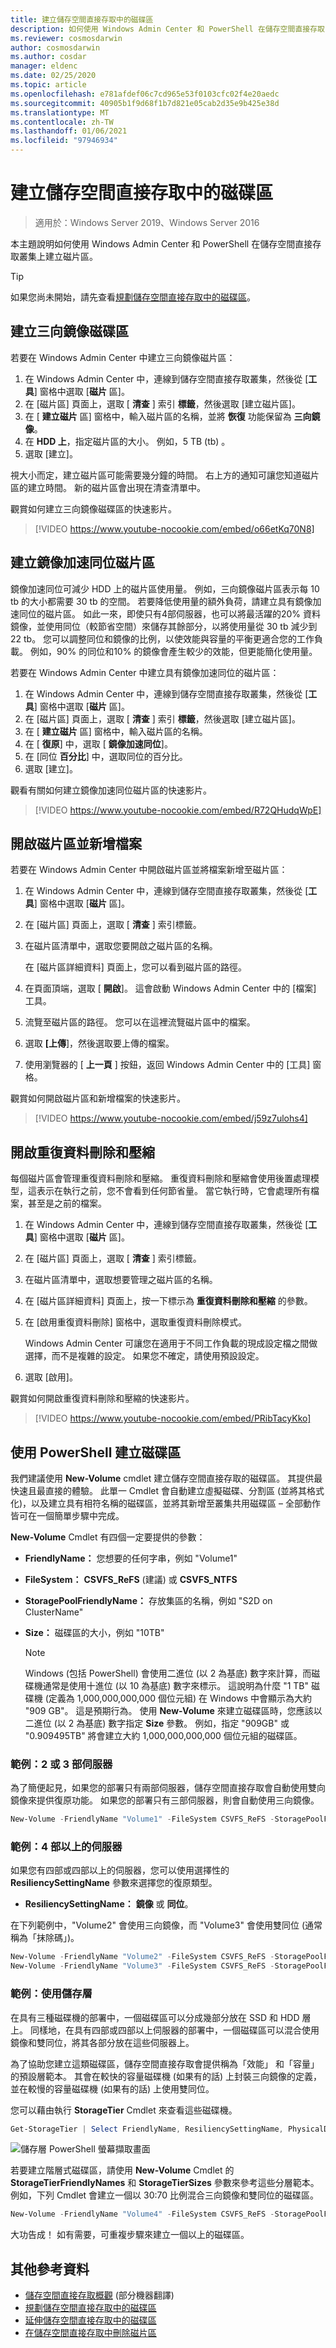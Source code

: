 ```yaml
---
title: 建立儲存空間直接存取中的磁碟區
description: 如何使用 Windows Admin Center 和 PowerShell 在儲存空間直接存取中建立磁片區。
ms.reviewer: cosmosdarwin
author: cosmosdarwin
ms.author: cosdar
manager: eldenc
ms.date: 02/25/2020
ms.topic: article
ms.openlocfilehash: e781afdef06c7cd965e53f0103cfc02f4e20aedc
ms.sourcegitcommit: 40905b1f9d68f1b7d821e05cab2d35e9b425e38d
ms.translationtype: MT
ms.contentlocale: zh-TW
ms.lasthandoff: 01/06/2021
ms.locfileid: "97946934"
---
```

# <a name="creating-volumes-in-storage-spaces-direct"></a>建立儲存空間直接存取中的磁碟區

> 適用於：Windows Server 2019、Windows Server 2016

本主題說明如何使用 Windows Admin Center 和 PowerShell 在儲存空間直接存取叢集上建立磁片區。

> [!TIP]
> 如果您尚未開始，請先查看[規劃儲存空間直接存取中的磁碟區](plan-volumes.md)。

## <a name="create-a-three-way-mirror-volume"></a>建立三向鏡像磁碟區

若要在 Windows Admin Center 中建立三向鏡像磁片區：

1. 在 Windows Admin Center 中，連線到儲存空間直接存取叢集，然後從 [**工具**] 窗格中選取 [**磁片** 區]。
2. 在 [磁片區] 頁面上，選取 [ **清查** ] 索引 **標籤**，然後選取 [建立磁片區]。
3. 在 [ **建立磁片** 區] 窗格中，輸入磁片區的名稱，並將 **恢復** 功能保留為 **三向鏡像**。
4. 在 **HDD 上**，指定磁片區的大小。 例如，5 TB (tb) 。
5. 選取 [建立]。

視大小而定，建立磁片區可能需要幾分鐘的時間。 右上方的通知可讓您知道磁片區的建立時間。 新的磁片區會出現在清查清單中。

觀賞如何建立三向鏡像磁碟區的快速影片。

> [!VIDEO https://www.youtube-nocookie.com/embed/o66etKq70N8]

## <a name="create-a-mirror-accelerated-parity-volume"></a>建立鏡像加速同位磁片區

鏡像加速同位可減少 HDD 上的磁片區使用量。 例如，三向鏡像磁片區表示每 10 tb 的大小都需要 30 tb 的空間。 若要降低使用量的額外負荷，請建立具有鏡像加速同位的磁片區。 如此一來，即使只有4部伺服器，也可以將最活躍的20% 資料鏡像，並使用同位（較節省空間）來儲存其餘部分，以將使用量從 30 tb 減少到 22 tb。 您可以調整同位和鏡像的比例，以使效能與容量的平衡更適合您的工作負載。 例如，90% 的同位和10% 的鏡像會產生較少的效能，但更能簡化使用量。

若要在 Windows Admin Center 中建立具有鏡像加速同位的磁片區：

1. 在 Windows Admin Center 中，連線到儲存空間直接存取叢集，然後從 [**工具**] 窗格中選取 [**磁片** 區]。
2. 在 [磁片區] 頁面上，選取 [ **清查** ] 索引 **標籤**，然後選取 [建立磁片區]。
3. 在 [ **建立磁片** 區] 窗格中，輸入磁片區的名稱。
4. 在 [ **復原**] 中，選取 [ **鏡像加速同位**]。
5. 在 [同位 **百分比**] 中，選取同位的百分比。
6. 選取 [建立]。

觀看有關如何建立鏡像加速同位磁片區的快速影片。

> [!VIDEO https://www.youtube-nocookie.com/embed/R72QHudqWpE]

## <a name="open-volume-and-add-files"></a>開啟磁片區並新增檔案

若要在 Windows Admin Center 中開啟磁片區並將檔案新增至磁片區：

1. 在 Windows Admin Center 中，連線到儲存空間直接存取叢集，然後從 [**工具**] 窗格中選取 [**磁片** 區]。
2. 在 [磁片區] 頁面上，選取 [ **清查** ] 索引標籤。
2. 在磁片區清單中，選取您要開啟之磁片區的名稱。

    在 [磁片區詳細資料] 頁面上，您可以看到磁片區的路徑。

4. 在頁面頂端，選取 [ **開啟**]。 這會啟動 Windows Admin Center 中的 [檔案] 工具。
5. 流覽至磁片區的路徑。 您可以在這裡流覽磁片區中的檔案。
6. 選取 **[上傳**]，然後選取要上傳的檔案。
7. 使用瀏覽器的 [ **上一頁** ] 按鈕，返回 Windows Admin Center 中的 [工具] 窗格。

觀賞如何開啟磁片區和新增檔案的快速影片。

> [!VIDEO https://www.youtube-nocookie.com/embed/j59z7ulohs4]

## <a name="turn-on-deduplication-and-compression"></a>開啟重復資料刪除和壓縮

每個磁片區會管理重復資料刪除和壓縮。 重復資料刪除和壓縮會使用後置處理模型，這表示在執行之前，您不會看到任何節省量。 當它執行時，它會處理所有檔案，甚至是之前的檔案。

1. 在 Windows Admin Center 中，連線到儲存空間直接存取叢集，然後從 [**工具**] 窗格中選取 [**磁片** 區]。
2. 在 [磁片區] 頁面上，選取 [ **清查** ] 索引標籤。
3. 在磁片區清單中，選取想要管理之磁片區的名稱。
4. 在 [磁片區詳細資料] 頁面上，按一下標示為 **重復資料刪除和壓縮** 的參數。
5. 在 [啟用重復資料刪除] 窗格中，選取重復資料刪除模式。

    Windows Admin Center 可讓您在適用于不同工作負載的現成設定檔之間做選擇，而不是複雜的設定。 如果您不確定，請使用預設設定。

6. 選取 [啟用]。

觀賞如何開啟重復資料刪除和壓縮的快速影片。

> [!VIDEO https://www.youtube-nocookie.com/embed/PRibTacyKko]

## <a name="create-volumes-using-powershell"></a>使用 PowerShell 建立磁碟區

我們建議使用 **New-Volume** cmdlet 建立儲存空間直接存取的磁碟區。 其提供最快速且最直接的體驗。 此單一 Cmdlet 會自動建立虛擬磁碟、分割區 (並將其格式化)，以及建立具有相符名稱的磁碟區，並將其新增至叢集共用磁碟區 – 全部動作皆可在一個簡單步驟中完成。

**New-Volume** Cmdlet 有四個一定要提供的參數：

- **FriendlyName：** 您想要的任何字串，例如 "Volume1" 
- **FileSystem：** **CSVFS_ReFS** (建議) 或 **CSVFS_NTFS**
- **StoragePoolFriendlyName：** 存放集區的名稱，例如 "S2D on ClusterName" 
- **Size：** 磁碟區的大小，例如 "10TB" 

   > [!NOTE]
   > Windows (包括 PowerShell) 會使用二進位 (以 2 為基底) 數字來計算，而磁碟機通常是使用十進位 (以 10 為基底) 數字來標示。 這說明為什麼 "1 TB" 磁碟機 (定義為 1,000,000,000,000 個位元組) 在 Windows 中會顯示為大約 "909 GB"。 這是預期行為。 使用 **New-Volume** 來建立磁碟區時，您應該以二進位 (以 2 為基底) 數字指定 **Size** 參數。 例如，指定 "909GB" 或 "0.909495TB" 將會建立大約 1,000,000,000,000 個位元組的磁碟區。

### <a name="example-with-2-or-3-servers"></a>範例：2 或 3 部伺服器

為了簡便起見，如果您的部署只有兩部伺服器，儲存空間直接存取會自動使用雙向鏡像來提供復原功能。 如果您的部署只有三部伺服器，則會自動使用三向鏡像。

```PowerShell
New-Volume -FriendlyName "Volume1" -FileSystem CSVFS_ReFS -StoragePoolFriendlyName S2D* -Size 1TB
```

### <a name="example-with-4-servers"></a>範例：4 部以上的伺服器

如果您有四部或四部以上的伺服器，您可以使用選擇性的 **ResiliencySettingName** 參數來選擇您的復原類型。

-   **ResiliencySettingName：** **鏡像** 或 **同位**。

在下列範例中，"Volume2"  會使用三向鏡像，而 "Volume3"  會使用雙同位 (通常稱為「抹除碼」)。

```PowerShell
New-Volume -FriendlyName "Volume2" -FileSystem CSVFS_ReFS -StoragePoolFriendlyName S2D* -Size 1TB -ResiliencySettingName Mirror
New-Volume -FriendlyName "Volume3" -FileSystem CSVFS_ReFS -StoragePoolFriendlyName S2D* -Size 1TB -ResiliencySettingName Parity
```

### <a name="example-using-storage-tiers"></a>範例：使用儲存層

在具有三種磁碟機的部署中，一個磁碟區可以分成幾部分放在 SSD 和 HDD 層上。 同樣地，在具有四部或四部以上伺服器的部署中，一個磁碟區可以混合使用鏡像和雙同位，將其各部分放在這些伺服器上。

為了協助您建立這類磁碟區，儲存空間直接存取會提供稱為「效能」  和「容量」  的預設層範本。 其會在較快的容量磁碟機 (如果有的話) 上封裝三向鏡像的定義，並在較慢的容量磁碟機 (如果有的話) 上使用雙同位。

您可以藉由執行 **StorageTier** Cmdlet 來查看這些磁碟機。

```PowerShell
Get-StorageTier | Select FriendlyName, ResiliencySettingName, PhysicalDiskRedundancy
```

![儲存層 PowerShell 螢幕擷取畫面](media/creating-volumes/storage-tiers-screenshot.png)

若要建立階層式磁碟區，請使用 **New-Volume** Cmdlet 的 **StorageTierFriendlyNames** 和 **StorageTierSizes** 參數來參考這些分層範本。 例如，下列 Cmdlet 會建立一個以 30:70 比例混合三向鏡像和雙同位的磁碟區。

```PowerShell
New-Volume -FriendlyName "Volume4" -FileSystem CSVFS_ReFS -StoragePoolFriendlyName S2D* -StorageTierFriendlyNames Performance, Capacity -StorageTierSizes 300GB, 700GB
```

大功告成！ 如有需要，可重複步驟來建立一個以上的磁碟區。

## <a name="additional-references"></a>其他參考資料

- [儲存空間直接存取概觀](storage-spaces-direct-overview.md) \(部分機器翻譯\)
- [規劃儲存空間直接存取中的磁碟區](plan-volumes.md)
- [延伸儲存空間直接存取中的磁碟區](resize-volumes.md)
- [在儲存空間直接存取中刪除磁片區](delete-volumes.md)
